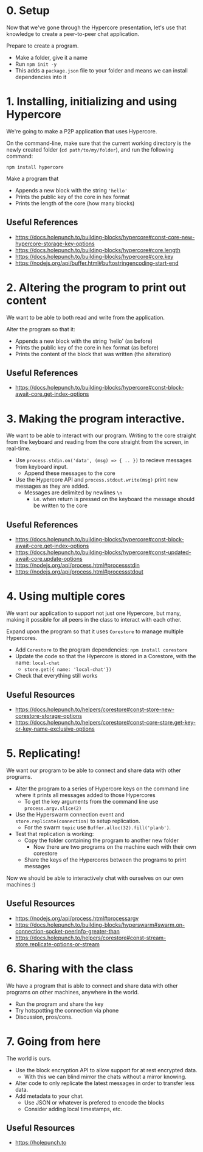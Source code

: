 # 0. Setup

Now that we've gone through the Hypercore presentation, let's use that knowledge to create a peer-to-peer
chat application.

Prepare to create a program.

* Make a folder, give it a name
* Run `npm init -y`
* This adds a `package.json` file to your folder and means we can install dependencies into it

# 1. Installing, initializing and using Hypercore

We're going to make a P2P application that uses Hypercore. 

On the command-line, make sure that the current working directory is the newly created folder (`cd path/to/my/folder`), and run the following command:

```
npm install hypercore
```

Make a program that 

* Appends a new block with the string `'hello'`
* Prints the public key of the core in hex format
* Prints the length of the core (how many blocks)

## Useful References

* https://docs.holepunch.to/building-blocks/hypercore#const-core-new-hypercore-storage-key-options
* https://docs.holepunch.to/building-blocks/hypercore#core.length
* https://docs.holepunch.to/building-blocks/hypercore#core.key
* https://nodejs.org/api/buffer.html#buftostringencoding-start-end

# 2. Altering the program to print out content

We want to be able to both read and write from the application. 

Alter the program so that it:

* Appends a new block with the string 'hello' (as before)
* Prints the public key of the core in hex format (as before)
* Prints the content of the block that was written (the alteration)

## Useful References

* https://docs.holepunch.to/building-blocks/hypercore#const-block-await-core.get-index-options


# 3. Making the program interactive.

We want to be able to interact with our program. Writing to the core straight from the keyboard
and reading from the core straight from the screen, in real-time.

* Use `process.stdin.on('data', (msg) => { .. })` to recieve messages from keyboard input. 
  * Append these messages to the core
* Use the Hypercore API and `process.stdout.write(msg)` print new messages as they are added.
  * Messages are delimited by newlines `\n`
    * i.e. when return is pressed on the keyboard the message should be written to the core

## Useful References

* https://docs.holepunch.to/building-blocks/hypercore#const-block-await-core.get-index-options
* https://docs.holepunch.to/building-blocks/hypercore#const-updated-await-core.update-options
* https://nodejs.org/api/process.html#processstdin
* https://nodejs.org/api/process.html#processstdout

# 4. Using multiple cores

We want our application to support not just one Hypercore, but many, making it possible for all peers in the class to interact with each other. 

Expand upon the program so that it uses `Corestore` to manage multiple Hypercores.

* Add `Corestore` to the program dependencies: `npm install corestore`
* Update the code so that the Hypercore is stored in a Corestore, with the name: `local-chat`
  * `store.get({ name: 'local-chat'})`
* Check that everything still works

## Useful Resources

* https://docs.holepunch.to/helpers/corestore#const-store-new-corestore-storage-options
* https://docs.holepunch.to/helpers/corestore#const-core-store.get-key-or-key-name-exclusive-options

# 5. Replicating!

We want our program to be able to connect and share data with other programs.

* Alter the program to a series of Hypercore keys on the command line where it prints all messages added to those Hypercores
  * To get the key arguments from the command line use `process.argv.slice(2)`
* Use the Hyperswarm connection event and `store.replicate(connection)` to setup replication.
  * For the swarm `topic` use `Buffer.alloc(32).fill('planb')`.
* Test that replication is working:
  * Copy the folder containing the program to another new folder
    * Now there are two programs on the machine each with their own corestore
  * Share the keys of the Hypercores between the programs to print messages

Now we should be able to interactively chat with ourselves on our own machines :)

## Useful Resources

* https://nodejs.org/api/process.html#processargv
* https://docs.holepunch.to/building-blocks/hyperswarm#swarm.on-connection-socket-peerinfo-greater-than
* https://docs.holepunch.to/helpers/corestore#const-stream-store.replicate-options-or-stream

# 6. Sharing with the class

We have a program that is able to connect and share data with other programs on other machines,
anywhere in the world.

* Run the program and share the key
* Try hotspotting the connection via phone 
* Discussion, pros/cons. 

# 7. Going from here

The world is ours.

* Use the block encryption API to allow support for at rest encrypted data.
  * With this we can blind mirror the chats without a mirror knowing.
* Alter code to only replicate the latest messages in order to transfer less data.
* Add metadata to your chat.
  * Use JSON or whatever is prefered to encode the blocks
  * Consider adding local timestamps, etc.

## Useful Resources

* https://holepunch.to